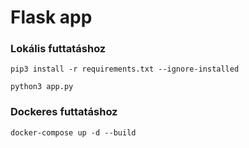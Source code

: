 # Flask app

### Lokális futtatáshoz
```
pip3 install -r requirements.txt --ignore-installed

python3 app.py
```
### Dockeres futtatáshoz
```
docker-compose up -d --build
```